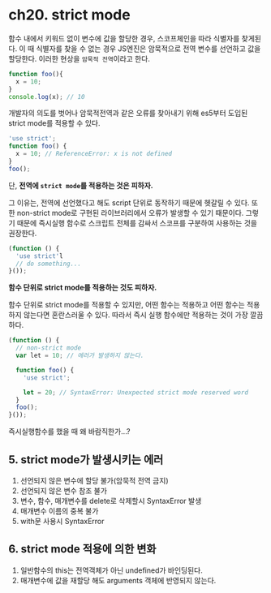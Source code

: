 # ch20. strict mode

함수 내에서 키워드 없이 변수에 값을 할당한 경우, 스코프체인을 따라 식별자를 찾게된다. 이 때 식별자를 찾을 수 없는 경우 JS엔진은 암묵적으로 전역 변수를 선언하고 값을 할당한다.
이러한 현상을 `암묵적 전역`이라고 한다.
```js
function foo(){
  x = 10; 
}
console.log(x); // 10
```

개발자의 의도를 벗어나 암묵적전역과 같은 오류를 찾아내기 위해 es5부터 도입된 strict mode를 적용할 수 있다.

```js
'use strict';
function foo() {
  x = 10; // ReferenceError: x is not defined
}
foo();
```

단, **전역에 `strict mode`를 적용하는 것은 피하자.**

그 이유는, 전역에 선언했다고 해도 script 단위로 동작하기 때문에 헷갈릴 수 있다. 또한 non-strict mode로 구현된 라이브러리에서 오류가 발생할 수 있기 때문이다. 그렇기 때문에 즉시실행 함수로 스크립트 전체를 감싸서 스코프를 구분하여 사용하는 것을 권장한다.
```js
(function () {
  'use strict'l
  // do something...
}());
```

**함수 단위로  strict mode를 적용하는 것도 피하자.**

함수 단위로 strict mode를 적용할 수 있지만, 어떤 함수는 적용하고 어떤 함수는 적용하지 않는다면 혼란스러울 수 있다. 따라서 즉시 실행 함수에만 적용하는 것이 가장 깔끔하다.
```js
(function () {
  // non-strict mode
  var lеt = 10; // 에러가 발생하지 않는다.

  function foo() {
    'use strict';

    let = 20; // SyntaxError: Unexpected strict mode reserved word
  }
  foo();
}());
```

즉시실행함수를 했을 때 왜 바람직한가...?

## 5. strict mode가 발생시키는 에러

1. 선언되지 않은 변수에 할당 불가(암묵적 전역 금지)
2. 선언되지 않은 변수 참조 불가
3. 변수, 함수, 매개변수를 delete로 삭제할시 SyntaxError 발생
4. 매개변수 이름의 중복 불가
5. with문 사용시 SyntaxError

## 6. strict mode 적용에 의한 변화

1. 일반함수의 this는 전역객체가 아닌 undefined가 바인딩된다.
2. 매개변수에 값을 재할당 해도 arguments 객체에 반영되지 않는다.
